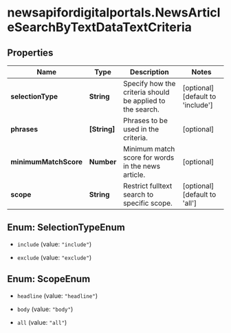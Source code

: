 # newsapifordigitalportals.NewsArticleSearchByTextDataTextCriteria

## Properties

Name | Type | Description | Notes
------------ | ------------- | ------------- | -------------
**selectionType** | **String** | Specify how the criteria should be applied to the search. | [optional] [default to &#39;include&#39;]
**phrases** | **[String]** | Phrases to be used in the criteria. | [optional] 
**minimumMatchScore** | **Number** | Minimum match score for words in the news article. | [optional] 
**scope** | **String** | Restrict fulltext search to specific scope. | [optional] [default to &#39;all&#39;]



## Enum: SelectionTypeEnum


* `include` (value: `"include"`)

* `exclude` (value: `"exclude"`)





## Enum: ScopeEnum


* `headline` (value: `"headline"`)

* `body` (value: `"body"`)

* `all` (value: `"all"`)





